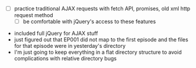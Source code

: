 - [ ] practice traditional AJAX requests with fetch API, promises, old xml http request method
    - [ ] be comfortable with jQuery's access to these features
- included full jQuery for AJAX stuff
- just figured out that EP001 did not map to the first episode and the files for that episode were in yesterday's directory
- I'm just going to keep everything in a flat directory structure to avoid complications with relative directory bugs